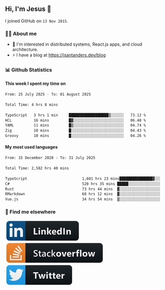 ## Hi, I'm Jesus 👋

I joined GitHub on `13 Nov 2015`.

<!-- Talking about you -->

### 👨‍💻 About me

- 👦 I'm interested in distributed systems, React.js apps, and cloud architecture.
- ⚡️ I have a blog at <https://jsantanders.dev/blog>

### 📊 Github Statistics

#### This week I spent my time on

<!--START_SECTION:weekly-->

```txt
From: 25 July 2025 - To: 01 August 2025

Total Time: 4 hrs 8 mins

TypeScript   3 hrs 1 min     ██████████████████▒░░░░░░   73.12 %
HCL          16 mins         █▓░░░░░░░░░░░░░░░░░░░░░░░   06.48 %
YAML         11 mins         █▒░░░░░░░░░░░░░░░░░░░░░░░   04.74 %
Zig          10 mins         █░░░░░░░░░░░░░░░░░░░░░░░░   04.43 %
Groovy       10 mins         █░░░░░░░░░░░░░░░░░░░░░░░░   04.26 %
```

<!--END_SECTION:weekly-->

#### My most used languages

<!--START_SECTION:alltime-->

```txt
From: 15 December 2020 - To: 31 July 2025

Total Time: 2,582 hrs 40 mins

TypeScript                         1,601 hrs 23 mins███████████████▓░░░░░░░░░   62.01 %
C#                                 520 hrs 35 mins █████░░░░░░░░░░░░░░░░░░░░   20.16 %
Rust                               73 hrs 44 mins  ▓░░░░░░░░░░░░░░░░░░░░░░░░   02.86 %
RMarkdown                          68 hrs 12 mins  ▓░░░░░░░░░░░░░░░░░░░░░░░░   02.64 %
Vue.js                             34 hrs 54 mins  ▒░░░░░░░░░░░░░░░░░░░░░░░░   01.35 %
```

<!--END_SECTION:alltime-->

### 📢 Find me elsewhere

<p>
  <a target="_blank" href="https://linkedin.com/in/jsantanders">
    <img src="https://github.com/jsantanders/jsantanders/blob/master/img/linkedin.svg" alt="LinkedIn" style="vertical-align:top; margin:4px">
  </a>
  
  <a target="_blank" href="https://stackoverflow.com/users/7318331/jesus-santander">
    <img src="https://github.com/jsantanders/jsantanders/blob/master/img/stackoverflow.svg" alt="StackOverflow" style="vertical-align:top; margin:4px">
  </a>
  
  <a target="_blank" href="http://twitter.com/jsantanders">
    <img src="https://github.com/jsantanders/jsantanders/blob/master/img/twitter.svg" alt="Twitter" style="vertical-align:top; margin:4px">
  </a>
</p>
